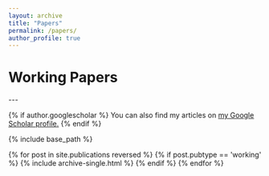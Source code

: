 ```yaml
---
layout: archive
title: "Papers"
permalink: /papers/
author_profile: true
---
```


<h1> Working Papers</h1>
---

{% if author.googlescholar %}
  You can also find my articles on <u><a href="{{author.googlescholar}}">my Google Scholar profile</a>.</u>
{% endif %}


{% include base_path %}


{% for post in site.publications reversed %}
  {% if post.pubtype == 'working' %}
      {% include archive-single.html %}
  {% endif %}
{% endfor %}



